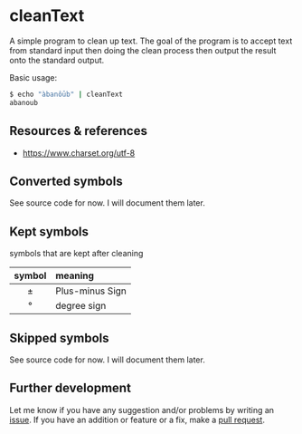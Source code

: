 # cleanText

A simple program to clean up text. The goal of the program is to accept text from standard input then doing the clean process then output the result onto the standard output.

Basic usage:

```sh
$ echo "àbanôūb" | cleanText
abanoub
```

## Resources & references

- <https://www.charset.org/utf-8>

## Converted symbols

See source code for now. I will document them later.

## Kept symbols

symbols that are kept after cleaning

| symbol | meaning         |
|:------:|:----------------|
| ±      | Plus-minus Sign |
| °      | degree sign     |

## Skipped symbols

See source code for now. I will document them later.

## Further development

Let me know if you have any suggestion and/or problems by writing an [issue](https://github.com/abanoubha/cleanText/issues). If you have an addition or feature or a fix, make a [pull request](https://github.com/abanoubha/cleanText/pulls).
